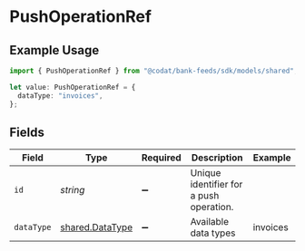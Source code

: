 # PushOperationRef

## Example Usage

```typescript
import { PushOperationRef } from "@codat/bank-feeds/sdk/models/shared";

let value: PushOperationRef = {
  dataType: "invoices",
};
```

## Fields

| Field                                                     | Type                                                      | Required                                                  | Description                                               | Example                                                   |
| --------------------------------------------------------- | --------------------------------------------------------- | --------------------------------------------------------- | --------------------------------------------------------- | --------------------------------------------------------- |
| `id`                                                      | *string*                                                  | :heavy_minus_sign:                                        | Unique identifier for a push operation.                   |                                                           |
| `dataType`                                                | [shared.DataType](../../../sdk/models/shared/datatype.md) | :heavy_minus_sign:                                        | Available data types                                      | invoices                                                  |